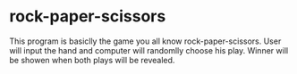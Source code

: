 # rock-paper-scissors

This program is basiclly the game you all know rock-paper-scissors.
User will input the hand and computer will randomlly choose his play.
Winner will be showen when both plays will be revealed.
